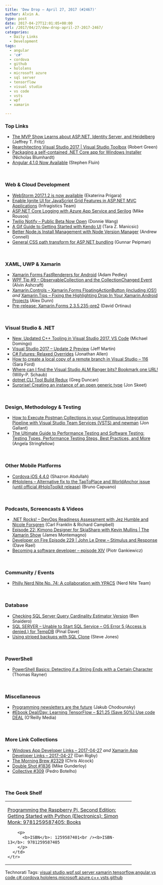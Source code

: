 ```yaml
---
title: 'Dew Drop – April 27, 2017 (#2467)'
author: Alvin A.
type: post
date: 2017-04-27T12:01:05+00:00
url: /2017/04/27/dew-drop-april-27-2017-2467/
categories:
  - Daily Links
  - Development
tags:
  - angular
  - 'c#'
  - cordova
  - github
  - hololens
  - microsoft azure
  - sql server
  - tensorflow
  - visual studio
  - vs code
  - vsts
  - wpf
  - xamarin

---
```

### <a name="top"></a>Top Links

  * <a href="https://blogs.msdn.microsoft.com/webdev/2017/04/26/the-mvp-show-learns-about-asp-net-identity-server-and-heidelberg/" target="_blank">The MVP Show Learns about ASP.NET, Identity Server, and Heidelberg</a> (Jeffrey T. Fritz)
  * <a href="https://channel9.msdn.com/Shows/Visual-Studio-Toolbox/Rearchitecting-Visual-Studio-2017?WT.mc_id=DX_MVP4025064" target="_blank">Rearchitecting Visual Studio 2017 | Visual Studio Toolbox</a> (Robert Green)
  * <a href="https://nblumhardt.com/2017/04/netcore-msi/" target="_blank">Packaging a self-contained .NET Core app for Windows Installer</a> (Nicholas Blumhardt)
  * <a href="http://angularjs.blogspot.com/2017/04/angular-410-now-available.html" target="_blank">Angular 4.1.0 Now Available</a> (Stephen Fluin)

&nbsp;

### <a name="web"></a>Web & Cloud Development

  * <a href="https://blog.jetbrains.com/webstorm/2017/04/webstorm-2017-1-2/" target="_blank">WebStorm 2017.1.2 is now available</a> (Ekaterina Prigara)
  * <a href="https://www.infragistics.com:443/community/blogs/infragistics/archive/2017/04/26/enable-ignite-ui-for-javascript-grid-features-in-asp-net-mvc-applications.aspx" target="_blank">Enable Ignite UI for JavaScript Grid Features in ASP.NET MVC Applications</a> (Infragistics Team)
  * <a href="https://blogs.msdn.microsoft.com/webdev/2017/04/26/asp-net-core-logging/" target="_blank">ASP.NET Core Logging with Azure App Service and Serilog</a> (Mike Rousos)
  * <a href="https://twilioinc.wpengine.com/2017/04/twilio-notify-public-beta-now-open.html" target="_blank">Twilio Notify – Public Beta Now Open</a> (Donnie Wang)
  * <a href="http://developer.telerik.com/products/kendo-ui/gif-guide-kendo-ui/" target="_blank">A Gif Guide to Getting Started with Kendo UI</a> (Tara Z. Manicsic)
  * <a href="http://feedproxy.google.com/~r/AndrewConnell/~3/eEMqVGYriGs/better-node-js-install-management-with-node-version-manager" target="_blank">Better Node.js Install Management with Node Version Manager</a> (Andrew Connell)
  * <a href="http://feedproxy.google.com/~r/gunnarpeipman/~3/PwhpBIMHJrY/" target="_blank">General CSS path transform for ASP.NET bundling</a> (Gunnar Peipman)

&nbsp;

### <a name="silverlight"></a>XAML, UWP & Xamarin

  * <a href="https://xamarinhelp.com/xamarin-forms-fastrenderers-android/" target="_blank">Xamarin Forms FastRenderers for Android</a> (Adam Pedley)
  * <a href="http://www.wpf.tips/2017/04/wpf-tip-9-observablecollection-and.html" target="_blank">WPF Tip #9 &#8211; ObservableCollection and the CollectionChanged Event</a> (Alvin Ashcraft)
  * <a href="https://alexdunn.org/2017/04/26/xamarin-controls-xamarin-forms-floatingactionbutton-including-ios/" target="_blank">Xamarin.Controls – Xamarin.Forms FloatingActionButton (including iOS!)</a> _and_ <a href="https://alexdunn.org/2017/04/26/xamarin-tips-fixing-the-highlighting-drop-in-your-xamarin-android-projects/" target="_blank">Xamarin.Tips – Fixing the Highlighting Drop In Your Xamarin.Android Projects</a> (Alex Dunn)
  * <a href="https://releases.xamarin.com/pre-release-xamarin-forms-2-3-5-235-pre2/" target="_blank">Pre-release: Xamarin.Forms 2.3.5.235-pre2</a> (David Ortinau)

&nbsp;

### <a name="dotnet"></a>Visual Studio & .NET

  * <a href="https://visualstudiomagazine.com/articles/2017/04/26/visual-studio-2017-friendly-to-csharp-w10-vms.aspx" target="_blank">New, Updated C++ Tooling in Visual Studio 2017, VS Code</a> (Michael Domingo)
  * <a href="http://www.infoq.com/news/2017/04/vs2017-15u2?utm_campaign=infoq_content&utm_source=infoq&utm_medium=feed&utm_term=global" target="_blank">Visual Studio 2017 &#8211; Update 2 Preview</a> (Jeff Martin)
  * <a href="http://www.infoq.com/news/2017/04/CSharp-covariant-return?utm_campaign=infoq_content&utm_source=infoq&utm_medium=feed&utm_term=global" target="_blank">C# Futures: Relaxed Overrides</a> (Jonathan Allen)
  * <a href="https://saraford.net/2017/04/26/how-to-create-a-local-copy-of-a-remote-branch-in-visual-studio-116/" target="_blank">How to create a local copy of a remote branch in Visual Studio – 116</a> (Sara Ford)
  * <a href="https://blogs.msdn.microsoft.com/visualstudioalmrangers/2017/04/26/where-can-i-find-the-visual-studio-alm-ranger-bits-bookmark-one-url/" target="_blank">Where can I find the Visual Studio ALM Ranger bits? Bookmark one URL!</a> (Willy-P. Schaub)
  * <a href="https://channel9.msdn.com/coding4fun/blog/dotnet-CLI-Tool-Build-Redux?WT.mc_id=DX_MVP4025064" target="_blank">dotnet CLI Tool Build Redux</a> (Greg Duncan)
  * <a href="http://feedproxy.google.com/~r/JonSkeetCodingBlog/~3/F8IfidpXPqA/" target="_blank">Surprise! Creating an instance of an open generic type</a> (Jon Skeet)

&nbsp;

### <a name="design"></a>Design, Methodology & Testing

  * <a href="http://feedproxy.google.com/~r/jongallant/~3/0wQhbqWdTDM/" target="_blank">How to Execute Postman Collections in your Continuous Integration Pipeline with Visual Studio Team Services (VSTS) and newman</a> (Jon Gallant)
  * <a href="https://stackify.com/the-ultimate-guide-to-performance-testing-and-software-testing/" target="_blank">The Ultimate Guide to Performance Testing and Software Testing: Testing Types, Performance Testing Steps, Best Practices, and More</a> (Angela Stringfellow)

&nbsp;

### <a name="mobile"></a>Other Mobile Platforms

  * <a href="https://cordova.apache.org/announcements/2017/04/26/ios-release.html" target="_blank">Cordova iOS 4.4.0</a> (Shazron Abdullah)
  * <a href="http://feedproxy.google.com/~r/elbruno/~3/zKEGzuJjkN4/" target="_blank">#Hololens – Alternative fix to the TapToPlace and WorldAnchor issue (until official #HoloToolkit release)</a> (Bruno Capuano)

&nbsp;

### <a name="podcasts"></a>Podcasts, Screencasts & Videos

  * <a href="http://www.dotnetrocks.com/default.aspx?ShowNum=1436" target="_blank">.NET Rocks! &#8211; DevOps Readiness Assessment with Jez Humble and Nicole Forsgren</a> (Carl Franklin & Richard Campbell)
  * <a href="https://channel9.msdn.com/Shows/XamarinShow/Episode-22-Kimono-Designer-for-SkiaSharp?WT.mc_id=DX_MVP4025064" target="_blank">Episode 22: Kimono Designer for SkiaSharp with Kevin Mullins | The Xamarin Show</a> (James Montemagno)
  * <a href="http://developeronfire.com/podcast/episode-229-john-le-drew-stimulus-and-response" target="_blank">Developer on Fire Episode 229 | John Le Drew &#8211; Stimulus and Response</a> (Dave Rael)
  * <a href="http://piotrgankiewicz.com/2017/04/27/becoming-a-software-developer-episode-xiv/" target="_blank">Becoming a software developer – episode XIV</a> (Piotr Gankiewicz)

&nbsp;

### <a name="events"></a>Community / Events

  * <a href="https://philadelphia.nerdnite.com/2017/04/26/nerd-nite-no-74-a-collaboration-with-ypacs/" target="_blank">Philly Nerd Nite No. 74: A collaboration with YPACS</a> (Nerd Nite Team)

&nbsp;

### <a name="sql"></a>Database

  * <a href="http://feedproxy.google.com/~r/MSSQLTips-LatestSqlServerTips/~3/xoAuOWRJzec/tip.asp" target="_blank">Checking SQL Server Query Cardinality Estimator Version</a> (Ben Snaidero)
  * <a href="https://blog.sqlauthority.com/2017/04/27/sql-server-unable-start-sql-service-os-error-5-access-denied-tempdb/" target="_blank">SQL SERVER – Unable to Start SQL Service – OS Error 5 (Access is denied.) for TempDB</a> (Pinal Dave)
  * <a href="http://www.red-gate.com/blog/database-lifecycle-management/using-striped-backups-with-sql-clone" target="_blank">Using striped backups with SQL Clone</a> (Steve Jones)

&nbsp;

### <a name="ps"></a>PowerShell

  * <a href="https://blogs.technet.microsoft.com/canitpro/2017/04/26/powershell-basics-detecting-if-a-string-ends-with-a-certain-character/" target="_blank">PowerShell Basics: Detecting if a String Ends with a Certain Character</a> (Thomas Rayner)

&nbsp;

### <a name="misc"></a>Miscellaneous

  * <a href="https://medium.com/@jakubgarfield/programming-newsletters-are-the-future-b27152734130?source=rss-1c7c2d4e77f7------2" target="_blank">Programming newsletters are the future</a> (Jakub Chodounsky)
  * <a href="http://feedproxy.google.com/~r/oreilly/news/~3/iuQu8E7J6bs/0636920063698.do" target="_blank">#Ebook Deal/Day: Learning TensorFlow &#8211; $21.25 (Save 50%) Use code DEAL</a> (O&#8217;Reilly Media)

&nbsp;

### <a name="links"></a>More Link Collections

  * <a href="http://windowsappdev.com/2017/04/windows-app-developer-links-2017-04-27/" target="_blank">Windows App Developer Links &#8211; 2017-04-27</a> _and_ <a href="http://allaboutxamarin.com/2017/04/xamarin-app-developer-links-2017-04-27/" target="_blank">Xamarin App Developer Links &#8211; 2017-04-27</a> (Dan Rigby)
  * <a href="http://feedproxy.google.com/~r/ReflectivePerspective/~3/IJ-Ncb-GFKQ/" target="_blank">The Morning Brew #2329</a> (Chris Alcock)
  * <a href="http://afreshcup.com/home/2017/4/26/double-shot-1836.html" target="_blank">Double Shot #1836</a> (Mike Gunderloy)
  * <a href="http://feedproxy.google.com/~r/tympanus/~3/7xbeKo02bQA/" target="_blank">Collective #309</a> (Pedro Botelho)

&nbsp;

### <a name="shelf"></a>The Geek Shelf

<div id="scid:7dc1bd33-94bd-46fd-a20b-0131235bcd47:00c6fb24-25fd-42db-85e8-a4f659c3e255" class="wlWriterEditableSmartContent" style="float: none; padding-bottom: 0px; padding-top: 0px; padding-left: 0px; margin: 0px; display: inline; padding-right: 0px">
  <table cellspacing="0" cellpadding="2" width="400" border="0" unselectable="on">
    <tr>
      <td valign="top" width="400">
        <p>
          <a title="Programming the Raspberry Pi, Second Edition: Getting Started with Python (Electronics): Simon Monk: 9781259587405: Books" href="http://www.amazon.com/exec/obidos/ASIN/1259587401/amavin-20">Programming the Raspberry Pi, Second Edition: Getting Started with Python (Electronics): Simon Monk: 9781259587405: Books</a>
        </p>
        
        <p>
          <b>ISBN</b>: 1259587401<br /><b>ISBN-13</b>: 9781259587405
        </p>
      </td>
    </tr>
  </table>
</div>

<div id="scid:77ECF5F8-D252-44F5-B4EB-D463C5396A79:3f47c024-fa1d-4f80-9f98-20aff9f4c7c7" class="wlWriterEditableSmartContent" style="float: none; padding-bottom: 0px; padding-top: 0px; padding-left: 0px; margin: 0px; display: inline; padding-right: 0px">
  Technorati Tags: <a href="http://technorati.com/tags/visual+studio" rel="tag">visual studio</a>,<a href="http://technorati.com/tags/wpf" rel="tag">wpf</a>,<a href="http://technorati.com/tags/sql+server" rel="tag">sql server</a>,<a href="http://technorati.com/tags/xamarin" rel="tag">xamarin</a>,<a href="http://technorati.com/tags/tensorflow" rel="tag">tensorflow</a>,<a href="http://technorati.com/tags/angular" rel="tag">angular</a>,<a href="http://technorati.com/tags/vs+code" rel="tag">vs code</a>,<a href="http://technorati.com/tags/c%23" rel="tag">c#</a>,<a href="http://technorati.com/tags/cordova" rel="tag">cordova</a>,<a href="http://technorati.com/tags/hololens" rel="tag">hololens</a>,<a href="http://technorati.com/tags/microsoft+azure" rel="tag">microsoft azure</a>,<a href="http://technorati.com/tags/c%2b%2b" rel="tag">c++</a>,<a href="http://technorati.com/tags/vsts" rel="tag">vsts</a>,<a href="http://technorati.com/tags/github" rel="tag">github</a>
</div>